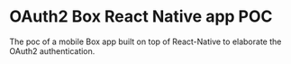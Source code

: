 # OAuth2 Box React Native app POC
The poc of a mobile Box app built on top of React-Native to elaborate the OAuth2 authentication.
